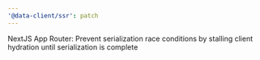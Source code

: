 ```yaml
---
'@data-client/ssr': patch
---
```


NextJS App Router: Prevent serialization race conditions by stalling client hydration until serialization is complete
